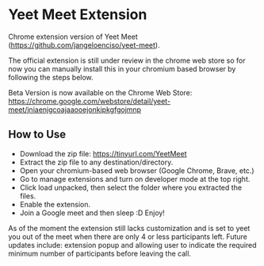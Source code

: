 # Yeet Meet Extension

Chrome extension version of Yeet Meet (https://github.com/jangeloenciso/yeet-meet).

The official extension is still under review in the chrome web store so for now you can manually install this in your chromium based browser by following the steps below.

Beta Version is now available on the Chrome Web Store: https://chrome.google.com/webstore/detail/yeet-meet/jniaenjgcoajaaooejonkipkgfgojmnp

## How to Use

- Download the zip file: https://tinyurl.com/YeetMeet
- Extract the zip file to any destination/directory.
- Open your chromium-based web browser (Google Chrome, Brave, etc.)
- Go to manage extensions and turn on developer mode at the top right.
- Click load unpacked, then select the folder where you extracted the files.
- Enable the extension.
- Join a Google meet and then sleep :D Enjoy!

As of the moment the extension still lacks customization and is set to yeet you out of the meet when there are only 4 or less participants left. Future updates include: extension popup and allowing user to indicate the required minimum number of participants before leaving the call.
